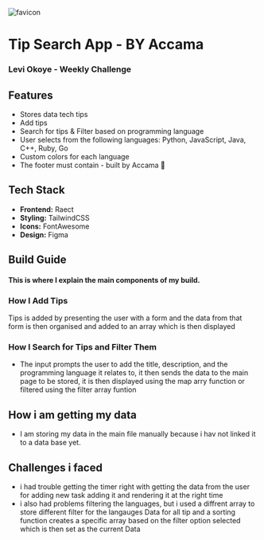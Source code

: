 ![favicon](https://github.com/user-attachments/assets/14697df9-a69d-4f6b-8390-30220bfca678)

# Tip Search App - BY Accama

### Levi Okoye - Weekly Challenge

## Features

- Stores data tech tips
- Add tips
- Search for tips & Filter based on programming language
- User selects from the following languages: Python, JavaScript, Java, C++, Ruby, Go
- Custom colors for each language
- The footer must contain - built by Accama 🤭

## Tech Stack

- **Frontend:** Raect
- **Styling:** TailwindCSS
- **Icons:** FontAwesome
- **Design:** Figma

## Build Guide

#### This is where I explain the main components of my build.

### How I Add Tips

Tips is added by presenting the user with a form and the data from that form is then organised and added to an array which is then displayed

### How I Search for Tips and Filter Them

- The input prompts the user to add the title, description, and the programming language it relates to, it then sends the data to the main page to be stored, it is then displayed using the map arry function or filtered using the filter array funtion

## How i am getting my data

- I am storing my data in the main file manually because i hav not linked it to a data base yet.

## Challenges i faced

- i had trouble getting the timer right with getting the data from the user for adding new task adding it and rendering it at the right time
- i also had problems filtering the languages, but i used a diffrent array to store different filter for the langauges Data for all tip and a sorting function creates a specific array based on the filter option selected which is then set as the current Data

